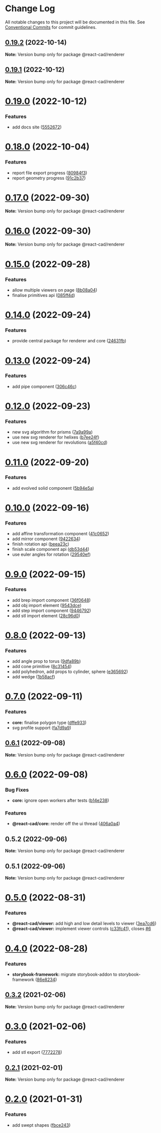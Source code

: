 # Change Log

All notable changes to this project will be documented in this file.
See [Conventional Commits](https://conventionalcommits.org) for commit guidelines.

## [0.19.2](https://github.com/react-cad/react-cad/compare/v0.19.1...v0.19.2) (2022-10-14)

**Note:** Version bump only for package @react-cad/renderer





## [0.19.1](https://github.com/react-cad/react-cad/compare/v0.19.0...v0.19.1) (2022-10-12)

**Note:** Version bump only for package @react-cad/renderer





# [0.19.0](https://github.com/react-cad/react-cad/compare/v0.18.0...v0.19.0) (2022-10-12)


### Features

* add docs site ([5552672](https://github.com/react-cad/react-cad/commit/5552672f6f2d77f50bf8ec1f5d2519af2ad22bb6))





# [0.18.0](https://github.com/react-cad/react-cad/compare/v0.17.0...v0.18.0) (2022-10-04)


### Features

* report file export progress ([80984f3](https://github.com/react-cad/react-cad/commit/80984f317236e44e097800e6bcbc6038b33a0814))
* report geometry progress ([91c2b37](https://github.com/react-cad/react-cad/commit/91c2b374aea5e01c0a761fa554f9e436be5de26d))





# [0.17.0](https://github.com/react-cad/react-cad/compare/v0.16.0...v0.17.0) (2022-09-30)

**Note:** Version bump only for package @react-cad/renderer





# [0.16.0](https://github.com/react-cad/react-cad/compare/v0.15.0...v0.16.0) (2022-09-30)

**Note:** Version bump only for package @react-cad/renderer





# [0.15.0](https://github.com/react-cad/react-cad/compare/v0.14.0...v0.15.0) (2022-09-28)


### Features

* allow multiple viewers on page ([8b08a04](https://github.com/react-cad/react-cad/commit/8b08a04e7d29a17ab06cb70bb89a70f1847c079f))
* finalise primitives api ([085ff4d](https://github.com/react-cad/react-cad/commit/085ff4dfaa0090340102ca449614e491cf91edd0))





# [0.14.0](https://github.com/react-cad/react-cad/compare/v0.13.0...v0.14.0) (2022-09-24)


### Features

* provide central package for renderer and core ([24631fb](https://github.com/react-cad/react-cad/commit/24631fb7236c7864f1881e84049d3498d249bb22))





# [0.13.0](https://github.com/react-cad/react-cad/compare/v0.12.0...v0.13.0) (2022-09-24)


### Features

* add pipe component ([306c46c](https://github.com/react-cad/react-cad/commit/306c46c24ce30017d422bbfa878e312f467c55fb))





# [0.12.0](https://github.com/react-cad/react-cad/compare/v0.11.0...v0.12.0) (2022-09-23)


### Features

* new svg algorithm for prisms ([7a9a99a](https://github.com/react-cad/react-cad/commit/7a9a99a9e464daf8e43fd5aedc5ac488d11f2828))
* use new svg renderer for helixes ([b7ee24f](https://github.com/react-cad/react-cad/commit/b7ee24f3274a8771961e6f53bfeed5dd254ee63e))
* use new svg renderer for revolutions ([a5f40cd](https://github.com/react-cad/react-cad/commit/a5f40cd8f62218949fba3778e0cfff522391867c))





# [0.11.0](https://github.com/react-cad/react-cad/compare/v0.10.0...v0.11.0) (2022-09-20)


### Features

* add evolved solid component ([5b94e5a](https://github.com/react-cad/react-cad/commit/5b94e5ad3417f7d74ecee8863b77d479bc64b436))





# [0.10.0](https://github.com/react-cad/react-cad/compare/v0.9.0...v0.10.0) (2022-09-16)


### Features

* add affine transformation component ([41c0652](https://github.com/react-cad/react-cad/commit/41c06521ab5253d0e67072372291d8c8bf865f7d))
* add mirror component ([9422634](https://github.com/react-cad/react-cad/commit/9422634a53124b1a4587e04e764b556e2ffb86c6))
* finish rotation api ([beea23c](https://github.com/react-cad/react-cad/commit/beea23c489a01541b4897a9f75ea1536bf74d233))
* finish scale component api ([db53d44](https://github.com/react-cad/react-cad/commit/db53d446337181cff3eb011bbfc91119e5100f25))
* use euler angles for rotation ([29540ef](https://github.com/react-cad/react-cad/commit/29540eff622f2b0d361fe3e71b48d424772fc26d))





# [0.9.0](https://github.com/react-cad/react-cad/compare/v0.8.0...v0.9.0) (2022-09-15)


### Features

* add brep import component ([36f0648](https://github.com/react-cad/react-cad/commit/36f064840d5eb25096814d047ec166ec5e5be53b))
* add obj import element ([9543dce](https://github.com/react-cad/react-cad/commit/9543dcec4adc1539bb8082e780fed251b9db78c5))
* add step import component ([9446792](https://github.com/react-cad/react-cad/commit/944679266c404193cc286a33d866fcbc1a67ac2d))
* add stl import element ([28c96d0](https://github.com/react-cad/react-cad/commit/28c96d0845ab3fb7f154a6dc333cb4c0f81f53c5))





# [0.8.0](https://github.com/react-cad/react-cad/compare/v0.7.0...v0.8.0) (2022-09-13)


### Features

* add angle prop to torus ([9dfa89b](https://github.com/react-cad/react-cad/commit/9dfa89b037e47cf39a26546a33117cd2b487571f))
* add cone primitive ([8c31454](https://github.com/react-cad/react-cad/commit/8c31454b8611ed7686925f856dcad9b629632e0e))
* add polyhedron, add props to cylinder, sphere ([e365692](https://github.com/react-cad/react-cad/commit/e365692dbf04c96c3e5e0d38249e6f2e61d0ac55))
* add wedge ([1b58acf](https://github.com/react-cad/react-cad/commit/1b58acf4f2233fb1ab54e957e285d62543593bfb))





# [0.7.0](https://github.com/react-cad/react-cad/compare/v0.6.1...v0.7.0) (2022-09-11)


### Features

* **core:** finalise polygon type ([dffe933](https://github.com/react-cad/react-cad/commit/dffe93336a03376648335782bf1848be0676bff1))
* svg profile support ([fa7d9a9](https://github.com/react-cad/react-cad/commit/fa7d9a9869205d5d686d0f930d2275ef95005540))





## [0.6.1](https://github.com/react-cad/react-cad/compare/v0.6.0...v0.6.1) (2022-09-08)

**Note:** Version bump only for package @react-cad/renderer





# [0.6.0](https://github.com/react-cad/react-cad/compare/v0.5.2...v0.6.0) (2022-09-08)


### Bug Fixes

* **core:** ignore open workers after tests ([b14e238](https://github.com/react-cad/react-cad/commit/b14e2380c076d62073845166900de85d34aec097))


### Features

* **@react-cad/core:** render off the ui thread ([406a0a4](https://github.com/react-cad/react-cad/commit/406a0a4f529cf32bc0cbb974c2347c952cd46647))





## 0.5.2 (2022-09-06)

**Note:** Version bump only for package @react-cad/renderer





## 0.5.1 (2022-09-06)

**Note:** Version bump only for package @react-cad/renderer





# [0.5.0](https://github.com/react-cad/react-cad/compare/v0.4.1...v0.5.0) (2022-08-31)


### Features

* **@react-cad/viewer:** add high and low detail levels to viewer ([3ea7cd6](https://github.com/react-cad/react-cad/commit/3ea7cd645c13c31f84317aba8b4fa41b0bb11a4d))
* **@react-cad/viewer:** implement viewer controls ([c33fc41](https://github.com/react-cad/react-cad/commit/c33fc4120aaa46b95df5f23fe98d055fe248d240)), closes [#6](https://github.com/react-cad/react-cad/issues/6)





# [0.4.0](https://github.com/react-cad/react-cad/compare/v0.3.2...v0.4.0) (2022-08-28)


### Features

* **storybook-framework:** migrate storybook-addon to storybook-framework ([86e8234](https://github.com/react-cad/react-cad/commit/86e823498ea31eaa192d4ff7c276e41438d92fad))





## [0.3.2](https://github.com/react-cad/react-cad/compare/v0.3.1...v0.3.2) (2021-02-06)

**Note:** Version bump only for package @react-cad/renderer





# [0.3.0](https://github.com/react-cad/react-cad/compare/v0.2.1...v0.3.0) (2021-02-06)


### Features

* add stl export ([7772278](https://github.com/react-cad/react-cad/commit/7772278a8ae1166aefdbe21428aa0b7a4bce44e3))





## [0.2.1](https://github.com/react-cad/react-cad/compare/v0.2.0...v0.2.1) (2021-02-01)

**Note:** Version bump only for package @react-cad/renderer





# [0.2.0](https://github.com/react-cad/react-cad/compare/v0.1.4...v0.2.0) (2021-01-31)


### Features

* add swept shapes ([fbce243](https://github.com/react-cad/react-cad/commit/fbce243cd1a2153f406a83386e53361391a6a4b1))
